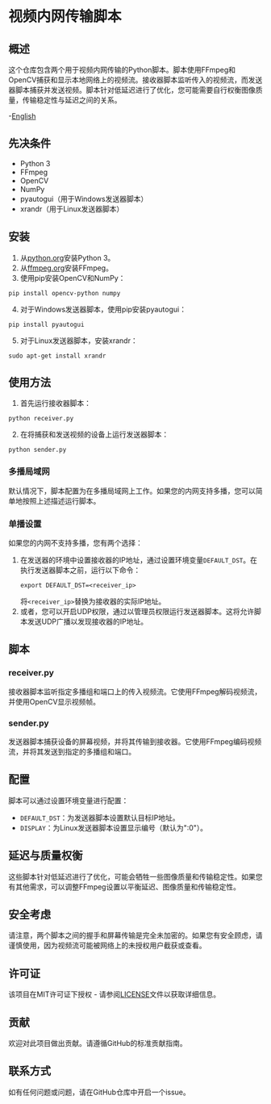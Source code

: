 # 视频内网传输脚本
## 概述
这个仓库包含两个用于视频内网传输的Python脚本。脚本使用FFmpeg和OpenCV捕获和显示本地网络上的视频流。接收器脚本监听传入的视频流，而发送器脚本捕获并发送视频。脚本针对低延迟进行了优化，您可能需要自行权衡图像质量，传输稳定性与延迟之间的关系。

-[English](README.en.md)

## 先决条件
- Python 3
- FFmpeg
- OpenCV
- NumPy
- pyautogui（用于Windows发送器脚本）
- xrandr（用于Linux发送器脚本）
## 安装
1. 从[python.org](https://www.python.org/downloads/)安装Python 3。
2. 从[ffmpeg.org](https://ffmpeg.org/download.html)安装FFmpeg。
3. 使用pip安装OpenCV和NumPy：
```
pip install opencv-python numpy
```
4. 对于Windows发送器脚本，使用pip安装pyautogui：
```
pip install pyautogui
```
5. 对于Linux发送器脚本，安装xrandr：
```
sudo apt-get install xrandr
```
## 使用方法
1. 首先运行接收器脚本：
```
python receiver.py
```
2. 在将捕获和发送视频的设备上运行发送器脚本：
```
python sender.py
```
### 多播局域网
默认情况下，脚本配置为在多播局域网上工作。如果您的内网支持多播，您可以简单地按照上述描述运行脚本。
### 单播设置
如果您的内网不支持多播，您有两个选择：
1. 在发送器的环境中设置接收器的IP地址，通过设置环境变量`DEFAULT_DST`。在执行发送器脚本之前，运行以下命令：
   ```
   export DEFAULT_DST=<receiver_ip>
   ```
   将`<receiver_ip>`替换为接收器的实际IP地址。
2. 或者，您可以开启UDP权限，通过以管理员权限运行发送器脚本。这将允许脚本发送UDP广播以发现接收器的IP地址。
## 脚本
### receiver.py
接收器脚本监听指定多播组和端口上的传入视频流。它使用FFmpeg解码视频流，并使用OpenCV显示视频帧。
### sender.py
发送器脚本捕获设备的屏幕视频，并将其传输到接收器。它使用FFmpeg编码视频流，并将其发送到指定的多播组和端口。
## 配置
脚本可以通过设置环境变量进行配置：
- `DEFAULT_DST`：为发送器脚本设置默认目标IP地址。
- `DISPLAY`：为Linux发送器脚本设置显示编号（默认为":0"）。
## 延迟与质量权衡
这些脚本针对低延迟进行了优化，可能会牺牲一些图像质量和传输稳定性。如果您有其他需求，可以调整FFmpeg设置以平衡延迟、图像质量和传输稳定性。
## 安全考虑
请注意，两个脚本之间的握手和屏幕传输是完全未加密的。如果您有安全顾虑，请谨慎使用，因为视频流可能被网络上的未授权用户截获或查看。
## 许可证
该项目在MIT许可证下授权 - 请参阅[LICENSE](LICENSE)文件以获取详细信息。
## 贡献
欢迎对此项目做出贡献。请遵循GitHub的标准贡献指南。
## 联系方式
如有任何问题或问题，请在GitHub仓库中开启一个issue。
